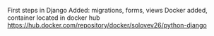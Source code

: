 First steps in Django
Added: migrations, forms, views
Docker added, container located in docker hub https://hub.docker.com/repository/docker/solovev26/python-django
